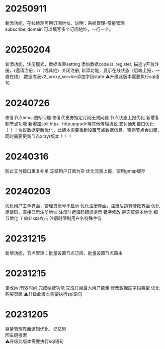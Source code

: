 # 20250911
新添功能，在线检测可用订阅地址，说明：系统管理-常量管理 subscribe_domain 可以填写多个订阅地址，一行一个。


# 20250204
新添功能，注册模式，数据库表setting 添加数据code is_register, 描述:y开放注册，r邀请注册，n（或其他）关闭注册;
新添功能，显示在线状态（后端上报，一直在线）,数据库表v2_proxy_service添加字段state
⚠️升级此版本需要执行sql语句

# 20240726
修复节点emoji图标问题
修复优惠券指定订阅无效问题
节点状态上报优化
新增复制节点功能
新增加splithttp、httpupgrade等其他传输协议
支付通知接口优化
！！！协议数据更新优化，此版本需要重新设置节点数据信息，否则节点会出错，同时需要更新节点xrayr版本！！！

# 20240316
防止支付接口重复补单
冻结用户订阅为空
优化流量上报，使用gmap缓存

# 20240203
优化用户工单界面，管理员账号不显示
优化注册界面，注册后跳转登陆界面
优化邀请码，直接显示注册地址
注册时邀请码错误提示
错字修改
静态资源本地化
细节优化
工单处xss攻击
注册时限制用户名特殊字符


# 20231215 
新增功能，节点管理：批量设置节点订阅、批量设置节点路由

# 20231215 
更改jwt有效时间
完成续费功能
完成订阅最大用户数量
修改数据库字段类型
优化购买页面
⚠️升级此版本需要执行sql语句

# 20231205  
巨量管理界面逻辑优化，记忆列  
回车键搜索  
⚠️升级此版本需要执行sql语句  

